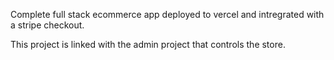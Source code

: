 Complete full stack ecommerce app deployed to vercel and intregrated with a stripe checkout. 

This project is linked with the admin project that controls the store.
